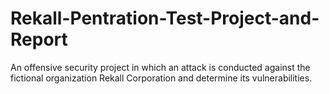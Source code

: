 # Rekall-Pentration-Test-Project-and-Report
An offensive security project in which an attack is conducted against the fictional organization Rekall Corporation and determine its vulnerabilities.
